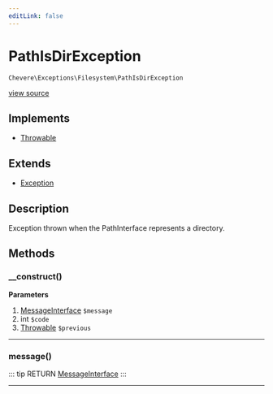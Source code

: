 ```yaml
---
editLink: false
---
```


# PathIsDirException

`Chevere\Exceptions\Filesystem\PathIsDirException`

[view source](https://github.com/chevere/chevere/blob/master/exceptions/Filesystem/PathIsDirException.php)

## Implements

- [Throwable](https://www.php.net/manual/class.throwable)

## Extends

- [Exception](../Core/Exception.md)

## Description

Exception thrown when the PathInterface represents a directory.

## Methods

### __construct()

**Parameters**

1. [MessageInterface](../../Interfaces/Message/MessageInterface.md) `$message`
2. int `$code`
3. [Throwable](https://www.php.net/manual/class.throwable) `$previous`

---

### message()

::: tip RETURN
[MessageInterface](../../Interfaces/Message/MessageInterface.md)
:::

---
